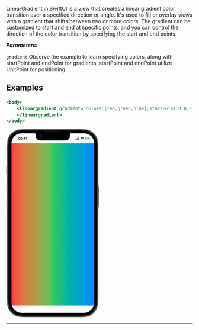 LinearGradient in SwiftUI is a view that creates a linear gradient color transition over a specified direction or angle. It's used to fill or overlay views with a gradient that shifts between two or more colors. The gradient can be customized to start and end at specific points, and you can control the direction of the color transition by specifying the start and end points.

***Parameters:***

`gradient` Observe the example to learn specifying colors, along with startPoint and endPoint for gradients. startPoint and endPoint utilize UnitPoint for positioning.

## Examples



```xml
<body>
    <lineargradient gradient="colors:[red,green,blue];startPoint:0.0,0.5;endPoint:1.0,0.5">
    </lineargradient>
</body>
```
<img src="/Screenshots/Views/Paint/lineargradient_1.png" width="250" alt="Screenshot">


---
